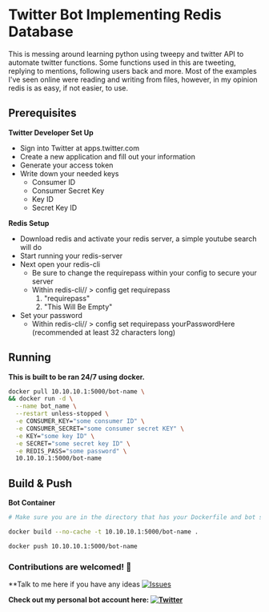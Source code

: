 # Twitter Bot Implementing Redis Database 

This is messing around learning python using tweepy and twitter API to automate twitter functions. Some functions used in this are 
tweeting, replying to mentions, following users back and more. Most of the examples I've seen online were reading and writing from files, however, in my opinion redis is as easy, if not easier, to use.

## Prerequisites
**Twitter Developer Set Up**
* Sign into Twitter at apps.twitter.com
* Create a new application and fill out your information
* Generate your access token
* Write down your needed keys
  * Consumer ID
  * Consumer Secret Key
  * Key ID
  * Secret Key ID

**Redis Setup**
* Download redis and activate your redis server, a simple youtube search will do
* Start running your redis-server
* Next open your redis-cli
  * Be sure to change the requirepass within your config to secure your server
  * Within redis-cli// > config get requirepass
    1. "requirepass"
    2. "This Will Be Empty"
* Set your password
  * Within redis-cli// > config set requirepass yourPasswordHere (recommended at least 32 characters long)



## Running

**This is built to be ran 24/7 using docker.**

```bash
docker pull 10.10.10.1:5000/bot-name \
&& docker run -d \
  --name bot_name \
  --restart unless-stopped \
  -e CONSUMER_KEY="some consumer ID" \
  -e CONSUMER_SECRET="some consumer secret KEY" \
  -e KEY="some key ID" \
  -e SECRET="some secret key ID" \
  -e REDIS_PASS="some password" \
  10.10.10.1:5000/bot-name
```

## Build & Push 

**Bot Container**
```bash
# Make sure you are in the directory that has your Dockerfile and bot script

docker build --no-cache -t 10.10.10.1:5000/bot-name .

docker push 10.10.10.1:5000/bot-name
```

### Contributions are welcomed! 💚
**Talk to me here if you have any ideas [![Issues][1.4]][1]

**Check out my personal bot account here: [![Twitter][1.2]][2]**



<!-- link to issues page -->

[1]: https://github.com/abspen1/twitter-bot/issues

<!-- links to your social media accounts -->

[2]: https://twitter.com/interntendie

<!-- icons without padding -->

[1.2]: http://i.imgur.com/wWzX9uB.png (twitter icon without padding)
[1.4]: https://i.imgur.com/2SqWbO1.png (mail icon without padding)